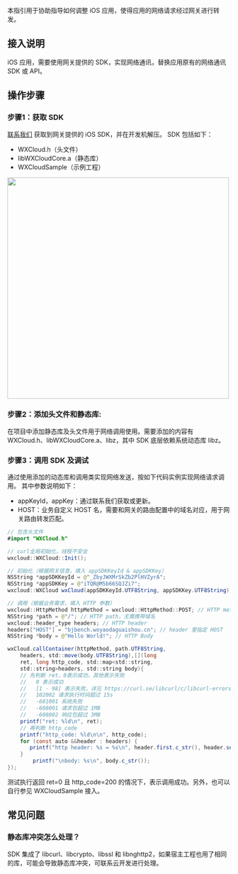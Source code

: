本指引用于协助指导如何调整 iOS 应用，使得应用的网络请求经过网关进行转发。

## 接入说明
iOS 应用，需要使用网关提供的 SDK，实现网络通讯，替换应用原有的网络通讯 SDK 或 API。

## 操作步骤
### 步骤1：获取 SDK
[联系我们](https://cloud.tencent.com/document/product/1595/75974) 获取到网关提供的 iOS SDK，并在开发机解压。
SDK 包括如下：
- WXCloud.h（头文件）
- libWXCloudCore.a（静态库）
- WXCloudSample（示例工程）

<img style="width:500px" src="https://7361-saas-imgbox-9gbntzkl1ad561d5-1258016615.tcb.qcloud.la/demand/c462c81061b0a08e013285e539b22ff8/content/7662-image.png"/>

### 步骤2：添加头文件和静态库:
在项目中添加静态库及头文件用于网络调用使用。需要添加的内容有 WXCloud.h、libWXCloudCore.a、libz，其中 SDK 底层依赖系统动态库 libz。

### 步骤3：调用 SDK 及调试
通过使用添加的动态库和调用类实现网络发送，按如下代码实例实现网络请求调用。
其中参数说明如下：
- appKeyId，appKey：通过联系我们获取或更新。
- HOST：业务自定义 HOST 名，需要和网关的路由配置中的域名对应，用于网关路由转发匹配。


```java
// 包含头文件
#import "WXCloud.h"

// curl全局初始化，线程不安全
wxcloud::WXCloud::Init();

// 初始化（根据网关信息，填入 appSDKKeyId & appSDKKey）
NSString *appSDKKeyId = @"_ZbyJWXMrSkZb2PlHVZyrA";
NSString *appSDKKey = @"iTQR@M5b66SQJZi7";
wxcloud::WXCloud wxCloud(appSDKKeyId.UTF8String, appSDKKey.UTF8String);

// 调用（根据业务需求，填入 HTTP 参数）
wxcloud::HttpMethod httpMethod = wxcloud::HttpMethod::POST; // HTTP method
NSString *path = @"/"; // HTTP path，无需携带域名
wxcloud::header_type headers; // HTTP header
headers["HOST"] = "bjbench.woyaodaguaishou.cn"; // header 里指定 HOST
NSString *body = @"Hello World!"; // HTTP Body

wxCloud.callContainer(httpMethod, path.UTF8String, 	 
    headers, std::move(body.UTF8String),[](long 
    ret, long http_code, std::map<std::string, 
    std::string>headers, std::string body){
    // 先判断 ret，0表示成功，其他表示失败
    //   0 表示成功
    //   [1 - 98] 表示失败，详见 https://curl.se/libcurl/c/libcurl-errors.html
    //   102002 请求执行时间超过 15s
    //   -601001 系统失败
    //   -608001 请求包超过 1MB
    //   -608002 响应包超过 3MB
    printf("ret: %ld\n", ret);
    // 再判断 http_code
    printf("http_code: %ld\n\n", http_code);
    for (const auto &&header : headers) {
       printf("http header: %s = %s\n", header.first.c_str(), header.second.c_str());
    }
        printf("\nbody: %s\n", body.c_str());
});

```
测试执行返回 ret=0 且 http_code=200 的情况下，表示调用成功。另外，也可以自行参见 WXCloudSample 接入。


## 常见问题
### 静态库冲突怎么处理？
SDK 集成了 libcurl、libcrypto、libssl 和 libnghttp2，如果宿主工程也用了相同的库，可能会导致静态库冲突，可联系云开发进行处理。
